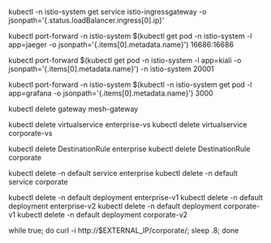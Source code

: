
 kubectl -n istio-system get service istio-ingressgateway -o jsonpath='{.status.loadBalancer.ingress[0].ip}'
 
 kubectl port-forward -n istio-system $(kubectl get pod -n istio-system -l app=jaeger -o jsonpath='{.items[0].metadata.name}') 16686:16686
 
 kubectl  port-forward  $(kubectl get pod -n istio-system -l app=kiali   -o jsonpath='{.items[0].metadata.name}')   -n istio-system 20001

 kubectl  port-forward  -n istio-system   $(kubectl -n istio-system get pod -l app=grafana    -o jsonpath='{.items[0].metadata.name}') 3000



 kubectl delete gateway mesh-gateway
  
 kubectl delete virtualservice enterprise-vs
 kubectl delete virtualservice corporate-vs
 
 
 kubectl delete DestinationRule enterprise
 kubectl delete DestinationRule corporate
 
 
 kubectl delete -n default service enterprise
 kubectl delete -n default service corporate
 
 
 kubectl delete -n default deployment  enterprise-v1
 kubectl delete -n default deployment  enterprise-v2
 kubectl delete -n default deployment  corporate-v1
 kubectl delete -n default deployment  corporate-v2

 
 
 while true; do curl -i http://$EXTERNAL_IP/corporate/;  sleep .8; done